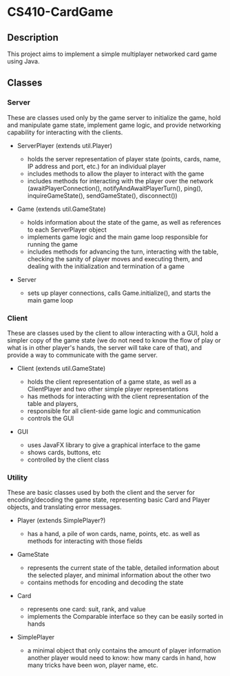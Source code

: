 # CS410-CardGame

## Description

This project aims to implement a simple multiplayer networked card game using Java.

 
## Classes

### Server

These are classes used only by the game server to initialize the game, hold and manipulate game state, implement game logic, and provide networking capability for interacting with the clients.

* ServerPlayer (extends util.Player)
   * holds the server representation of player state (points, cards, name, IP address and port, etc.) for an individual player
   * includes methods to allow the player to interact with the game
   * includes methods for interacting with the player over the network (awaitPlayerConnection(), notifyAndAwaitPlayerTurn(), ping(), inquireGameState(), sendGameState(), disconnect())

* Game (extends util.GameState)
   * holds information about the state of the game, as well as references to each ServerPlayer object
   * implements game logic and the main game loop responsible for running the game
   * includes methods for advancing the turn, interacting with the table, checking the sanity of player moves and executing them, and dealing with the initialization and termination of a game
   
* Server
   * sets up player connections, calls Game.initialize(), and starts the main game loop
   

### Client

These are classes used by the client to allow interacting with a GUI, hold a simpler copy of the game state (we do not need to know the flow of play or what is in other player's hands, the server will take care of that), and provide a way to communicate with the game server.

* Client (extends util.GameState)
   * holds the client representation of a game state, as well as a ClientPlayer and two other 	simple player representations
   * has methods for interacting with the client representation of the table and players,
   * responsible for all client-side game logic and communication
   * controls the GUI
   
* GUI
   * uses JavaFX library to give a graphical interface to the game
   * shows cards, buttons, etc
   * controlled by the client class
   
   
### Utility

These are basic classes used by both the client and the server for encoding/decoding the game state, representing basic Card and Player objects, and translating error messages.

* Player (extends SimplePlayer?)
   * has a hand, a pile of won cards, name, points, etc. as well as methods for interacting with those fields
   
* GameState
   * represents the current state of the table, detailed information about the selected player, and minimal information about the other two
   * contains methods for encoding and decoding the state
   
* Card
   * represents one card: suit, rank, and value
   * implements the Comparable interface so they can be easily sorted in hands
   
* SimplePlayer
   * a minimal object that only contains the amount of player information another player would need to know: how many cards in hand, how many tricks have been won, player name, etc. 
   